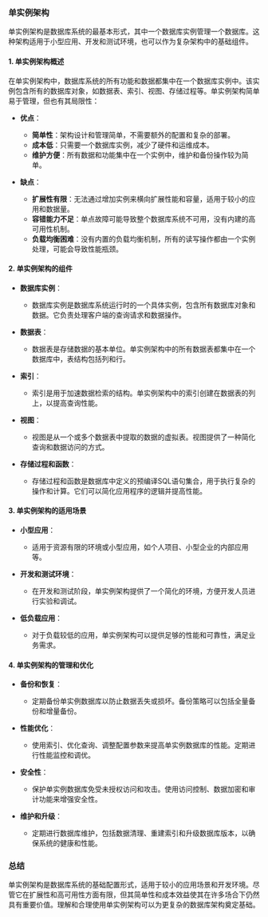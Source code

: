 ### 单实例架构

单实例架构是数据库系统的最基本形式，其中一个数据库实例管理一个数据库。这种架构适用于小型应用、开发和测试环境，也可以作为复杂架构中的基础组件。

#### 1. **单实例架构概述**

在单实例架构中，数据库系统的所有功能和数据都集中在一个数据库实例中。该实例包含所有的数据库对象，如数据表、索引、视图、存储过程等。单实例架构简单易于管理，但也有其局限性：

- **优点**：
  - **简单性**：架构设计和管理简单，不需要额外的配置和复杂的部署。
  - **成本低**：只需要一个数据库实例，减少了硬件和运维成本。
  - **维护方便**：所有数据和功能集中在一个实例中，维护和备份操作较为简单。

- **缺点**：
  - **扩展性有限**：无法通过增加实例来横向扩展性能和容量，适用于较小的应用和数据量。
  - **容错能力不足**：单点故障可能导致整个数据库系统不可用，没有内建的高可用性机制。
  - **负载均衡困难**：没有内置的负载均衡机制，所有的读写操作都由一个实例处理，可能会导致性能瓶颈。

#### 2. **单实例架构的组件**

- **数据库实例**：
  - 数据库实例是数据库系统运行时的一个具体实例，包含所有数据库对象和数据。它负责处理客户端的查询请求和数据操作。

- **数据表**：
  - 数据表是存储数据的基本单位。单实例架构中的所有数据表都集中在一个数据库中，表结构包括列和行。

- **索引**：
  - 索引是用于加速数据检索的结构。单实例架构中的索引创建在数据表的列上，以提高查询性能。

- **视图**：
  - 视图是从一个或多个数据表中提取的数据的虚拟表。视图提供了一种简化查询和数据访问的方式。

- **存储过程和函数**：
  - 存储过程和函数是数据库中定义的预编译SQL语句集合，用于执行复杂的操作和计算。它们可以简化应用程序的逻辑并提高性能。

#### 3. **单实例架构的适用场景**

- **小型应用**：
  - 适用于资源有限的环境或小型应用，如个人项目、小型企业的内部应用等。

- **开发和测试环境**：
  - 在开发和测试阶段，单实例架构提供了一个简化的环境，方便开发人员进行实验和调试。

- **低负载应用**：
  - 对于负载较低的应用，单实例架构可以提供足够的性能和可靠性，满足业务需求。

#### 4. **单实例架构的管理和优化**

- **备份和恢复**：
  - 定期备份单实例数据库以防止数据丢失或损坏。备份策略可以包括全量备份和增量备份。

- **性能优化**：
  - 使用索引、优化查询、调整配置参数来提高单实例数据库的性能。定期进行性能监控和调优。

- **安全性**：
  - 保护单实例数据库免受未授权访问和攻击。使用访问控制、数据加密和审计功能来增强安全性。

- **维护和升级**：
  - 定期进行数据库维护，包括数据清理、重建索引和升级数据库版本，以确保系统的健康和性能。

### 总结

单实例架构是数据库系统的基础配置形式，适用于较小的应用场景和开发环境。尽管它在扩展性和高可用性方面有限，但其简单性和成本效益使其在许多场合下仍然具有重要价值。理解和合理使用单实例架构可以为更复杂的数据库架构奠定基础。